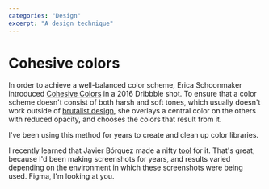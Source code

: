 ```yaml
---
categories: "Design"
excerpt: "A design technique"
---
```


# Cohesive colors
In order to achieve a well-balanced color scheme, Erica Schoonmaker introduced [Cohesive Colors](https://dribbble.com/shots/166246-My-Secret-for-Color-Schemes) in a 2016 Dribbble shot. To ensure that a color scheme doesn't consist of both harsh and soft tones, which usually doesn't work outside of [brutalist design](https://brutalistwebsites.com), she overlays a central color on the others with reduced opacity, and chooses the colors that result from it.

I've been using this method for years to create and clean up color libraries. 

I recently learned that Javier Bórquez made a nifty [tool](https://javier.xyz/cohesive-colors/) for it. That's great, because I'd been making screenshots for years, and results varied depending on the environment in which these screenshots were being used. Figma, I'm looking at you.